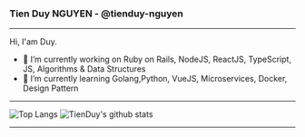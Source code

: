 ### Tien Duy NGUYEN - @tienduy-nguyen
---

Hi, I'am Duy.

- 🔭 I’m currently working on Ruby on Rails, NodeJS, ReactJS, TypeScript, JS, Algorithms & Data Structures
- 🌱 I’m currently learning Golang,Python, VueJS, Microservices, Docker, Design Pattern

---
![Top Langs](https://github-readme-stats.vercel.app/api/top-langs/?username=tienduy-nguyen&theme=dracula&count_private=true)
![TienDuy's github stats](https://github-readme-stats.vercel.app/api?username=tienduy-nguyen&show_icons=true&count_private=true&line_height=40&theme=dracula)

---
<!--
**tienduy-nguyen/tienduy-nguyen** is a ✨ _special_ ✨ repository because its `README.md` (this file) appears on your GitHub profile.
[![Top Langs](https://github-readme-stats.vercel.app/api/top-langs/?username=tienduy-nguyen&theme=dracula)](https://github.com/tienduy-nguyen/tienduy-nguyen)

Here are some ideas to get you started:

- 🔭 I’m currently working on ...
- 🌱 I’m currently learning ...
- 👯 I’m looking to collaborate on ...
- 🤔 I’m looking for help with ...
- 💬 Ask me about ...
- 📫 How to reach me: ...
- 😄 Pronouns: ...
- ⚡ Fun fact: ...
-->
